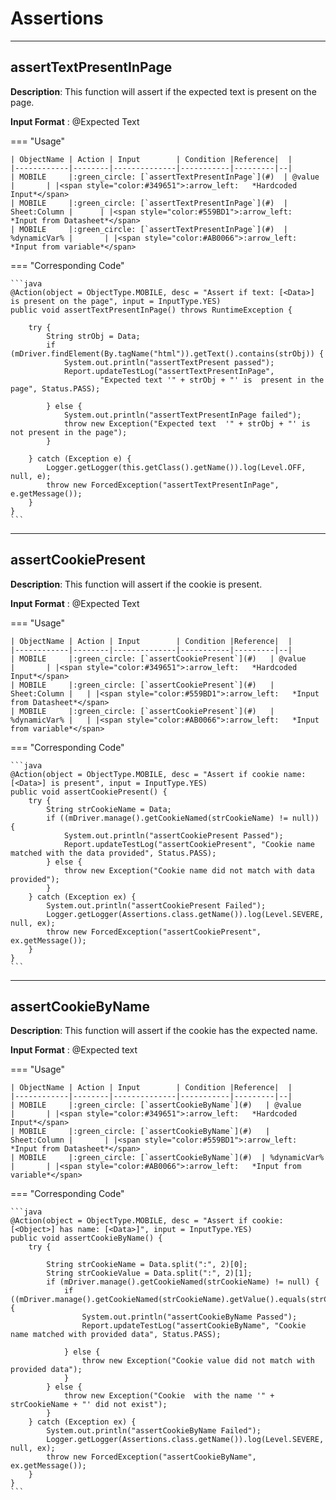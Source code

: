 # Assertions
------------------------

## **assertTextPresentInPage**

**Description**: This function will assert if the expected text is present on the page.

**Input Format** : @Expected Text

=== "Usage"

    | ObjectName | Action | Input        | Condition |Reference|  |
    |------------|--------|--------------|-----------|---------|--|
    | MOBILE     |:green_circle: [`assertTextPresentInPage`](#)  | @value       |       | |<span style="color:#349651">:arrow_left:   *Hardcoded Input*</span> 
    | MOBILE     |:green_circle: [`assertTextPresentInPage`](#)  | Sheet:Column |      | |<span style="color:#559BD1">:arrow_left:   *Input from Datasheet*</span>
    | MOBILE     |:green_circle: [`assertTextPresentInPage`](#)  | %dynamicVar% |       | |<span style="color:#AB0066">:arrow_left:   *Input from variable*</span>

=== "Corresponding Code"

    ```java
    @Action(object = ObjectType.MOBILE, desc = "Assert if text: [<Data>] is present on the page", input = InputType.YES)
	public void assertTextPresentInPage() throws RuntimeException {

		try {
			String strObj = Data;
			if (mDriver.findElement(By.tagName("html")).getText().contains(strObj)) {
				System.out.println("assertTextPresent passed");
				Report.updateTestLog("assertTextPresentInPage",
						"Expected text '" + strObj + "' is  present in the page", Status.PASS);

			} else {
				System.out.println("assertTextPresentInPage failed");
				throw new Exception("Expected text  '" + strObj + "' is not present in the page");
			}

		} catch (Exception e) {
			Logger.getLogger(this.getClass().getName()).log(Level.OFF, null, e);
			throw new ForcedException("assertTextPresentInPage", e.getMessage());
		}
	}
    ```
----------------------------------------

## **assertCookiePresent**

**Description**: This function will assert if the cookie is present.

**Input Format** : @Expected Text

=== "Usage"

    | ObjectName | Action | Input        | Condition |Reference|  |
    |------------|--------|--------------|-----------|---------|--|
    | MOBILE     |:green_circle: [`assertCookiePresent`](#)   | @value       |       | |<span style="color:#349651">:arrow_left:   *Hardcoded Input*</span> 
    | MOBILE     |:green_circle: [`assertCookiePresent`](#)   | Sheet:Column |   | |<span style="color:#559BD1">:arrow_left:   *Input from Datasheet*</span>
    | MOBILE     |:green_circle: [`assertCookiePresent`](#)   | %dynamicVar% |   | |<span style="color:#AB0066">:arrow_left:   *Input from variable*</span>

=== "Corresponding Code"

    ```java
    @Action(object = ObjectType.MOBILE, desc = "Assert if cookie name: [<Data>] is present", input = InputType.YES)
	public void assertCookiePresent() {
		try {
			String strCookieName = Data;
			if ((mDriver.manage().getCookieNamed(strCookieName) != null)) {
				System.out.println("assertCookiePresent Passed");
				Report.updateTestLog("assertCookiePresent", "Cookie name matched with the data provided", Status.PASS);
			} else {
				throw new Exception("Cookie name did not match with data provided");
			}
		} catch (Exception ex) {
			System.out.println("assertCookiePresent Failed");
			Logger.getLogger(Assertions.class.getName()).log(Level.SEVERE, null, ex);
			throw new ForcedException("assertCookiePresent", ex.getMessage());
		}
	}
    ```
-------------------------------

## **assertCookieByName**

**Description**: This function will assert if the cookie has the expected name.

**Input Format** : @Expected text

=== "Usage"

    | ObjectName | Action | Input        | Condition |Reference|  |
    |------------|--------|--------------|-----------|---------|--|
    | MOBILE     |:green_circle: [`assertCookieByName`](#)   | @value       |       | |<span style="color:#349651">:arrow_left:   *Hardcoded Input*</span> 
    | MOBILE     |:green_circle: [`assertCookieByName`](#)   | Sheet:Column |       | |<span style="color:#559BD1">:arrow_left:   *Input from Datasheet*</span>
    | MOBILE     |:green_circle: [`assertCookieByName`](#)  | %dynamicVar% |       | |<span style="color:#AB0066">:arrow_left:   *Input from variable*</span>

=== "Corresponding Code"

    ```java
    @Action(object = ObjectType.MOBILE, desc = "Assert if cookie: [<Object>] has name: [<Data>]", input = InputType.YES)
	public void assertCookieByName() {
		try {

			String strCookieName = Data.split(":", 2)[0];
			String strCookieValue = Data.split(":", 2)[1];
			if (mDriver.manage().getCookieNamed(strCookieName) != null) {
				if ((mDriver.manage().getCookieNamed(strCookieName).getValue().equals(strCookieValue))) {
					System.out.println("assertCookieByName Passed");
					Report.updateTestLog("assertCookieByName", "Cookie name matched with provided data", Status.PASS);

				} else {
					throw new Exception("Cookie value did not match with provided data");
				}
			} else {
				throw new Exception("Cookie  with the name '" + strCookieName + "' did not exist");
			}
		} catch (Exception ex) {
			System.out.println("assertCookieByName Failed");
			Logger.getLogger(Assertions.class.getName()).log(Level.SEVERE, null, ex);
			throw new ForcedException("assertCookieByName", ex.getMessage());
		}
	}
    ```
